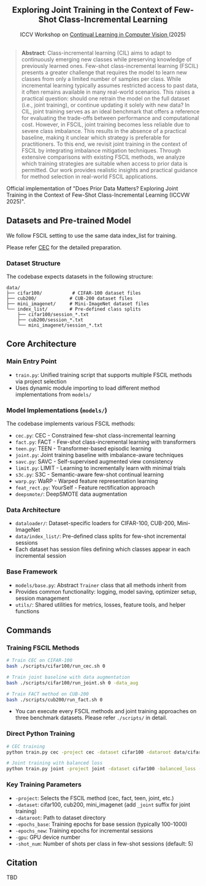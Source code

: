 <div align="center">

<h2> Exploring Joint Training in the Context of Few-Shot Class-Incremental Learning</h2>

<div>
 ICCV Workshop on <a href="https://sites.google.com/view/clvision2025/overview?authuser=0"> Continual Learning in Computer Vision </a> (2025)
</div>
</div>

<br>

> **Abstract**: Class-incremental learning (CIL) aims to adapt to continuously emerging new classes while preserving knowledge of previously learned ones. Few-shot class-incremental learning (FSCIL) presents a greater challenge that requires the model to learn new classes from only a limited number of samples per class. While incremental learning typically assumes restricted access to past data, it often remains available in many real-world scenarios. This raises a practical question: should one retrain the model on the full dataset (i.e., joint training), or continue updating it solely with new data? In CIL, joint training serves as an ideal benchmark that offers a reference for evaluating the trade-offs between performance and computational cost. However, in FSCIL, joint training becomes less reliable due to severe class imbalance. This results in the absence of a practical baseline, making it unclear which strategy is preferable for practitioners. To this end, we revisit joint training in the context of FSCIL by integrating imbalance mitigation techniques. Through extensive comparisons with existing FSCIL methods, we analyze which training strategies are suitable when access to prior data is permitted. Our work provides realistic insights and practical guidance for method selection in real-world FSCIL applications.

Official implementation of "Does Prior Data Matters? Exploring Joint Training in the Context of Few-Shot Class-Incremental Learning (ICCVW 2025)".

## Datasets and Pre-trained Model
We follow FSCIL setting to use the same data index_list for training.

Please refer [CEC](https://github.com/icoz69/CEC-CVPR2021?tab=readme-ov-file) for the detailed preparation.

### Dataset Structure

The codebase expects datasets in the following structure:
```
data/
├── cifar100/           # CIFAR-100 dataset files
├── cub200/            # CUB-200 dataset files
├── mini_imagenet/     # Mini-ImageNet dataset files
└── index_list/        # Pre-defined class splits
    ├── cifar100/session_*.txt
    ├── cub200/session_*.txt
    └── mini_imagenet/session_*.txt
```

## Core Architecture

### Main Entry Point
- `train.py`: Unified training script that supports multiple FSCIL methods via project selection
- Uses dynamic module importing to load different method implementations from `models/`

### Model Implementations (`models/`)
The codebase implements various FSCIL methods:
- `cec.py`: CEC - Constrained few-shot class-incremental learning
- `fact.py`: FACT - Few-shot class-incremental learning with transformers
- `teen.py`: TEEN - Transformer-based episodic learning
- `joint.py`: Joint training baseline with imbalance-aware techniques
- `savc.py`: SAVC - Self-supervised augmented view consistency
- `limit.py`: LIMIT - Learning to incrementally learn with minimal trials
- `s3c.py`: S3C - Semantic-aware few-shot continual learning
- `warp.py`: WaRP - Warped feature representation learning
- `feat_rect.py`: YourSelf - Feature rectification approach
- `deepsmote/`: DeepSMOTE data augmentation

### Data Architecture
- `dataloader/`: Dataset-specific loaders for CIFAR-100, CUB-200, Mini-ImageNet
- `data/index_list/`: Pre-defined class splits for few-shot incremental sessions
- Each dataset has session files defining which classes appear in each incremental session

### Base Framework
- `models/base.py`: Abstract `Trainer` class that all methods inherit from
- Provides common functionality: logging, model saving, optimizer setup, session management
- `utils/`: Shared utilities for metrics, losses, feature tools, and helper functions

## Commands

### Training FSCIL Methods
```bash
# Train CEC on CIFAR-100
bash ./scripts/cifar100/run_cec.sh 0

# Train joint baseline with data augmentation
bash ./scripts/cifar100/run_joint.sh 0 -data_aug

# Train FACT method on CUB-200
bash ./scripts/cub200/run_fact.sh 0
```
- You can execute every FSCIL methods and joint training approaches on three benchmark datasets. Please refer `./scripts/` in detail.

### Direct Python Training
```bash
# CEC training
python train.py cec -project cec -dataset cifar100 -dataroot data/cifar100 -base_mode ft_cos -new_mode avg_cos -gpu 0

# Joint training with balanced loss
python train.py joint -project joint -dataset cifar100 -balanced_loss -epochs_base 400 -gpu 0
```

### Key Training Parameters
- `-project`: Selects the FSCIL method (cec, fact, teen, joint, etc.)
- `-dataset`: cifar100, cub200, mini_imagenet (add `_joint` suffix for joint training)
- `-dataroot`: Path to dataset directory
- `-epochs_base`: Training epochs for base session (typically 100-1000)
- `-epochs_new`: Training epochs for incremental sessions
- `-gpu`: GPU device number
- `-shot_num`: Number of shots per class in few-shot sessions (default: 5)

## Citation

TBD
